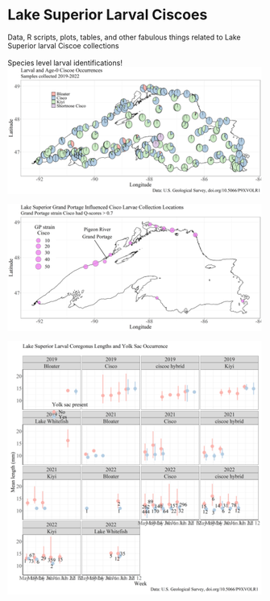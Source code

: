 # Lake Superior Larval Ciscoes
Data, R scripts, plots, tables, and other fabulous things related to Lake Superior larval Ciscoe collections
<br>
<br>
Species level larval identifications!  
<img src="Plots/Genetics.Piemap.png?raw=true"/>
<br>
<br>
<img src="Plots/2021_2022.GPortage.Locations.png?raw=true"/>
<br>
<br>
<img src="Plots/Genetics.Larval.Length.Yolks.png?raw=true"/>
<br>
